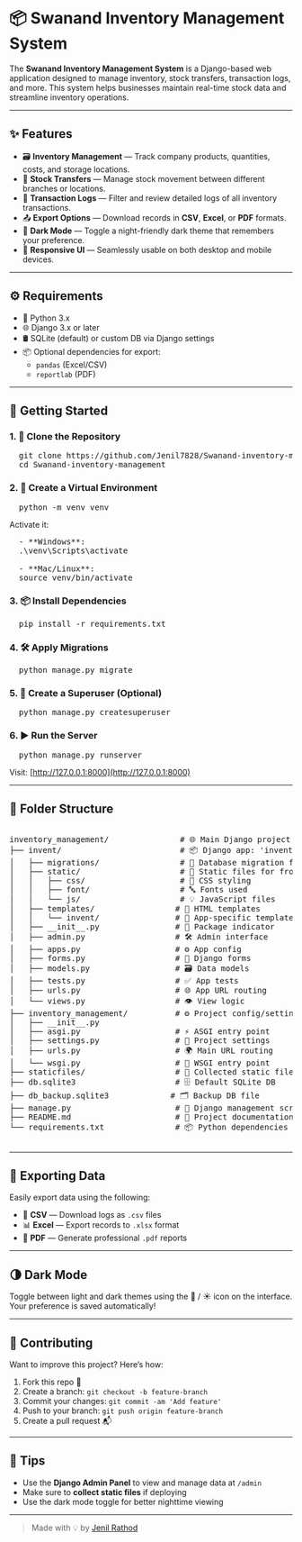 # 📦 Swanand Inventory Management System

The **Swanand Inventory Management System** is a Django-based web application designed to manage inventory, stock transfers, transaction logs, and more. This system helps businesses maintain real-time stock data and streamline inventory operations.

---

## ✨ Features

- 🗃️ **Inventory Management** — Track company products, quantities, costs, and storage locations.
- 🔁 **Stock Transfers** — Manage stock movement between different branches or locations.
- 🧾 **Transaction Logs** — Filter and review detailed logs of all inventory transactions.
- 📤 **Export Options** — Download records in **CSV**, **Excel**, or **PDF** formats.
- 🌙 **Dark Mode** — Toggle a night-friendly dark theme that remembers your preference.
- 📱 **Responsive UI** — Seamlessly usable on both desktop and mobile devices.

---

## ⚙️ Requirements

- 🐍 Python 3.x
- 🌐 Django 3.x or later
- 🛢️ SQLite (default) or custom DB via Django settings
- 📦 Optional dependencies for export:
  - `pandas` (Excel/CSV)
  - `reportlab` (PDF)

---

## 🚀 Getting Started

### 1. 🔁 Clone the Repository

<pre>
  git clone https://github.com/Jenil7828/Swanand-inventory-management.git
  cd Swanand-inventory-management
</pre>
### 2. 🐍 Create a Virtual Environment
<pre>
  python -m venv venv
</pre>


Activate it:
<pre>
  - **Windows**:
  .\venv\Scripts\activate
  
  - **Mac/Linux**:
  source venv/bin/activate
</pre>

  

### 3. 📦 Install Dependencies
<pre>
  pip install -r requirements.txt
</pre>

### 4. 🛠️ Apply Migrations

<pre>
  python manage.py migrate
</pre> 

### 5. 🔐 Create a Superuser (Optional)

<pre>
  python manage.py createsuperuser
</pre>

### 6. ▶️ Run the Server

<pre>
  python manage.py runserver
</pre>

Visit: [http://127.0.0.1:8000](http://127.0.0.1:8000)

---

## 📁 Folder Structure
<pre lang="markdown"> 
inventory_management/               # 🌐 Main Django project directory
├── invent/                         # 📦 Django app: 'invent'
│   ├── migrations/                 # 🔄 Database migration files
│   ├── static/                     # 🎨 Static files for frontend
│   │   ├── css/                    # 🎨 CSS styling
│   │   ├── font/                   # 🔤 Fonts used
│   │   └── js/                     # 💡 JavaScript files
│   ├── templates/                 # 🧾 HTML templates
│   │   └── invent/                # 📁 App-specific templates
│   ├── __init__.py                # 📍 Package indicator
│   ├── admin.py                   # 🛠️ Admin interface
│   ├── apps.py                    # ⚙️ App config
│   ├── forms.py                   # 📝 Django forms
│   ├── models.py                  # 🗃️ Data models
│   ├── tests.py                   # ✅ App tests
│   ├── urls.py                    # 🌐 App URL routing
│   └── views.py                   # 👁️ View logic
├── inventory_management/          # ⚙️ Project config/settings
│   ├── __init__.py
│   ├── asgi.py                    # ⚡ ASGI entry point
│   ├── settings.py                # 🔧 Project settings
│   ├── urls.py                    # 🌍 Main URL routing
│   └── wsgi.py                    # 🔌 WSGI entry point
├── staticfiles/                   # 📁 Collected static files (via collectstatic)
├── db.sqlite3                     # 🗄️ Default SQLite DB
├── db_backup.sqlite3             # 🗂️ Backup DB file
├── manage.py                      # 🧰 Django management script
├── README.md                      # 📖 Project documentation
└── requirements.txt               # 📦 Python dependencies
 </pre>
---

## 🧾 Exporting Data

Easily export data using the following:

- 📄 **CSV** — Download logs as `.csv` files
- 📊 **Excel** — Export records to `.xlsx` format
- 📕 **PDF** — Generate professional `.pdf` reports

---

## 🌗 Dark Mode

Toggle between light and dark themes using the 🌙 / ☀️ icon on the interface. Your preference is saved automatically!

---

## 🤝 Contributing

Want to improve this project? Here’s how:

1. Fork this repo 🍴
2. Create a branch: `git checkout -b feature-branch`
3. Commit your changes: `git commit -am 'Add feature'`
4. Push to your branch: `git push origin feature-branch`
5. Create a pull request 📬

---

## 🧠 Tips

- Use the **Django Admin Panel** to view and manage data at `/admin`
- Make sure to **collect static files** if deploying
- Use the dark mode toggle for better nighttime viewing

---



> Made with 💡 by [Jenil Rathod](https://github.com/Jenil7828)
